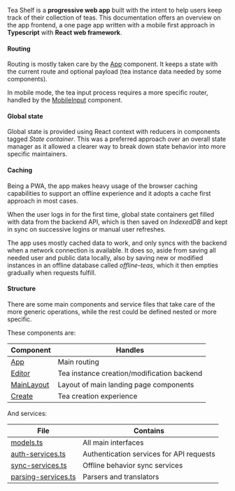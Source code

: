 Tea Shelf is a **progressive web app** built with the intent to help users keep
track of their collection of teas. This documentation offers an overview on the
app frontend, a one page app written with a mobile first approach in
**Typescript** with **React web framework**.

#### Routing
Routing is mostly taken care by the [App](https://teashelf.app/docs/web/App.html) component. It keeps a state with the
current route and optional payload (tea instance data needed by some
components).

In mobile mode, the tea input process requires a more specific router, handled
by the [MobileInput](https://teashelf.app/docs/web/MobileInput.html) component.

#### Global state
Global state is provided using React context with reducers in components
tagged *State container*. This was a preferred approach over an overall state
manager as it allowed a clearer way to break down state behavior into more
specific maintainers. 

#### Caching
Being a PWA, the app makes heavy usage of the browser caching capabilities to
support an offline experience and it adopts a cache first approach in most
cases.

When the user logs in for the first time, global state containers get filled
with data from the backend API, which is then saved on *IndexedDB* and kept in
sync on successive logins or manual user refreshes.

The app uses mostly cached data to work, and only syncs with the backend when a
network connection is available. It does so, aside from saving all needed
user and public data locally, also by saving new or modified instances in an
offline database called *offline-teas*, which it then empties gradually
when requests fulfill.

#### Structure
There are some main components and service files that take care of the more
generic operations, while the rest could be defined nested or more specific.

These components are:

| Component | Handles |
| ------------ |  -------------- |
| [App](https://teashelf.app/docs/web/App.html) | Main routing |
| [Editor](https://teashelf.app/docs/web/Editor.html) | Tea instance creation/modification backend |
| [MainLayout](https://teashelf.app/docs/web/MainLayout.html) | Layout of main landing page components |
| [Create](https://teashelf.app/docs/web/Create.html) | Tea creation experience |

And services:

| File | Contains |
| ------------ |  -------------- |
| [models.ts](https://teashelf.app/docs/web/services_models.ts.html) | All main interfaces |
| [auth-services.ts](https://teashelf.app/docs/web/services_auth-services.ts.html) | Authentication services for API requests |
| [sync-services.ts](https://teashelf.app/docs/web/services_sync-services.ts.html) | Offline behavior sync services |
| [parsing-services.ts](https://teashelf.app/docs/web/services_parsing-services.ts.html) | Parsers and translators |
